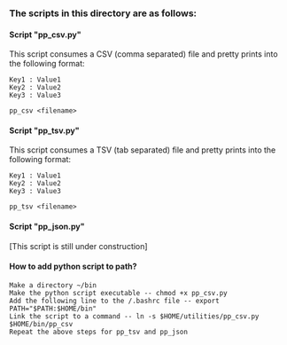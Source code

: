 ### The scripts in this directory are as follows:

#### Script "pp_csv.py"

This script consumes a CSV (comma separated) file and pretty prints into the following format:
	
	Key1 : Value1
	Key2 : Value2
	Key3 : Value3

	pp_csv <filename>

#### Script "pp_tsv.py"

This script consumes a TSV (tab separated) file and pretty prints into the following format:

	Key1 : Value1
	Key2 : Value2
	Key3 : Value3

	pp_tsv <filename>

#### Script "pp_json.py"

[This script is still under construction]

#### How to add python script to path?

	Make a directory ~/bin
	Make the python script executable -- chmod +x pp_csv.py
	Add the following line to the /.bashrc file -- export PATH="$PATH:$HOME/bin"
	Link the script to a command -- ln -s $HOME/utilities/pp_csv.py $HOME/bin/pp_csv
	Repeat the above steps for pp_tsv and pp_json
